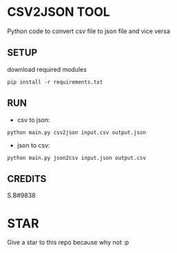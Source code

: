# CSV2JSON TOOL
Python code to convert csv file to json file and vice versa
## SETUP
download required modules
```
pip install -r requirements.txt
```
## RUN
- csv to json:
```
python main.py csv2json input.csv output.json
```
- json to csv:
```
python main.py json2csv input.json output.csv
```
## CREDITS
S.B#9838
# STAR
Give a star to this repo because why not :p
